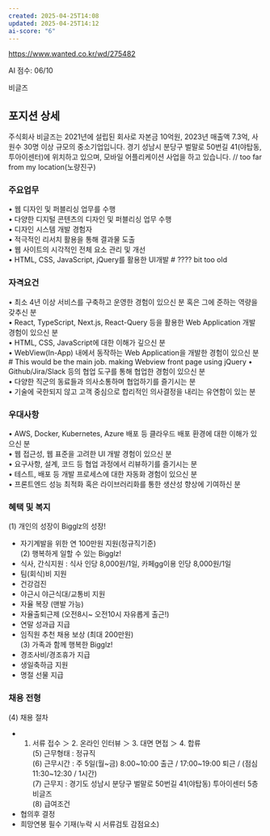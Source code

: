 ```yaml
---
created: 2025-04-25T14:08
updated: 2025-04-25T14:12
ai-score: "6"
---
```


https://www.wanted.co.kr/wd/275482

AI 점수: 06/10

비글즈
## 포지션 상세

주식회사 비글즈는 2021년에 설립된 회사로 자본금 10억원, 2023년 매출액 7.3억, 사원수 30명 이상 규모의 중소기업입니다. 경기 성남시 분당구 벌말로 50번길 41(야탑동, 투아이센터)에 위치하고 있으며, 모바일 어플리케이션 사업을 하고 있습니다. // too far from my location(노량진구)

### 주요업무

• 웹 디자인 및 퍼블리싱 업무를 수행  
• 다양한 디지털 콘텐츠의 디자인 및 퍼블리싱 업무 수행  
• 디자인 시스템 개발 경험자  
• 적극적인 리서치 활용을 통해 결과물 도출  
• 웹 사이트의 시각적인 전체 요소 관리 및 개선  
• HTML, CSS, JavaScript, jQuery를 활용한 UI개발 # ???? bit too old

### 자격요건

• 최소 4년 이상 서비스를 구축하고 운영한 경험이 있으신 분 혹은 그에 준하는 역량을 갖추신 분  
• React, TypeScript, Next.js, React-Query 등을 활용한 Web Application 개발 경험이 있으신 분  
• HTML, CSS, JavaScript에 대한 이해가 깊으신 분  
• WebView(In-App) 내에서 동작하는 Web Application을 개발한 경험이 있으신 분  # This would be the main job. making Webview front page using jQuery
• Github/Jira/Slack 등의 협업 도구를 통해 협업한 경험이 있으신 분  
• 다양한 직군의 동료들과 의사소통하며 협업하기를 즐기시는 분  
• 기술에 국한되지 않고 고객 중심으로 합리적인 의사결정을 내리는 유연함이 있는 분

### 우대사항

• AWS, Docker, Kubernetes, Azure 배포 등 클라우드 배포 환경에 대한 이해가 있으신 분  
• 웹 접근성, 웹 표준을 고려한 UI 개발 경험이 있으신 분  
• 요구사항, 설계, 코드 등 협업 과정에서 리뷰하기를 즐기시는 분  
• 테스트, 배포 등 개발 프로세스에 대한 자동화 경험이 있으신 분  
• 프론트엔드 성능 최적화 혹은 라이브러리화를 통한 생산성 향상에 기여하신 분

### 혜택 및 복지

(1) 개인의 성장이 Bigglz의 성장!  
- 자기계발을 위한 연 100만원 지원(정규직기준)  
(2) 행복하게 일할 수 있는 Bigglz!  
- 식사, 간식지원 : 식사 인당 8,000원/1일, 카페gg이용 인당 8,000원/1일  
- 팀(회식)비 지원  
- 건강검진  
- 야근시 야근식대/교통비 지원  
- 자율 복장 (맨발 가능)  
- 자율출퇴근제 (오전8시~ 오전10시 자유롭게 출근!)  
- 연말 성과급 지급  
- 임직원 추천 채용 보상 (최대 200만원)  
(3) 가족과 함께 행복한 Bigglz!  
- 경조사비/경조휴가 지급  
- 생일축하금 지원  
- 명절 선물 지급

### 채용 전형

(4) 채용 절차  
- 1. 서류 접수 ＞ 2. 온라인 인터뷰 ＞ 3. 대면 면접 ＞ 4. 합류  
(5) 근무형태 : 정규직  
(6) 근무시간 : 주 5일(월~금) 8:00~10:00 출근 / 17:00~19:00 퇴근 / (점심 11:30~12:30 / 1시간)  
(7) 근무지 : 경기도 성남시 분당구 벌말로 50번길 41(야탑동) 투아이센터 5층 비글즈  
(8) 급여조건  
- 협의후 결정  
- 희망연봉 필수 기재(누락 시 서류검토 감점요소)
